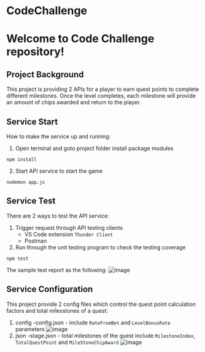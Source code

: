 # CodeChallenge

# Welcome to Code Challenge repository!

## Project Background

This project is providing 2 APIs for a player to earn quest points to complete different milestones. Once the level completes, each milestone will provide an amount of chips awarded and return to the player.

## Service Start

How to make the service up and running:

1. Open terminal and goto project folder install package modules

```
npm install
```

2. Start API service to start the game

```
nodemon app.js
```

## Service Test

There are 2 ways to test the API service:

1. Trigger request through API testing clients
   - VS Code extension `Thunder Client`
   - Postman
2. Run through the unit testing program to check the testing coverage

```
npm test
```
The sample test report as the following:
![image](https://user-images.githubusercontent.com/891759/123460508-4f212c80-d61a-11eb-99c9-acccbc613d6c.png)

## Service Configuration
This project provide 2 config files which control the quest point calculation factors and total milesstones of a quest:
1. config
   -config.json - include `RateFromBet` and `LevelBonusRate` parameters
   ![image](https://user-images.githubusercontent.com/891759/123461913-416ca680-d61c-11eb-9d35-ffbe93a86cbf.png)
2. json
   -stage.json - total milestones of the quest include `MilestoneIndex`, `TotalQuestPoint` and `MileStoneChipAward`
   ![image](https://user-images.githubusercontent.com/891759/123462266-aaecb500-d61c-11eb-9c62-41e13dc8e135.png)

